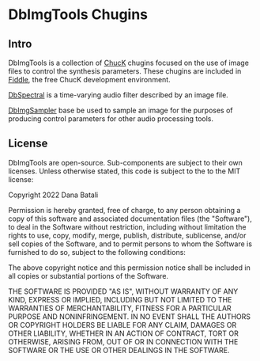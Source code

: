 # DbImgTools Chugins

## Intro

DbImgTools is a collection of [ChucK](https://chuck.stanford.edu/) chugins 
focused on the use of image files to control the synthesis parameters.
These chugins are included in [Fiddle](https://cannerycoders.com/#Fiddle),
the free ChucK development environment.

[DbSpectral](DbSpectral/README.md) is a time-varying audio filter described
by an image file.

[DbImgSampler](DbImgSampler/README.md) base be used to sample an image
for the purposes of producing control parameters for other audio processing
tools.

## License

DbImgTools are open-source.  Sub-components are subject to their own
licenses.  Unless otherwise stated, this code is subject to the
to the MIT license:

Copyright 2022 Dana Batali

Permission is hereby granted, free of charge, to any person obtaining a copy 
of this software and associated documentation files (the "Software"), to 
deal in the Software without restriction, including without limitation the 
rights to use, copy, modify, merge, publish, distribute, sublicense, and/or 
sell copies of the Software, and to permit persons to whom the Software is 
furnished to do so, subject to the following conditions:

The above copyright notice and this permission notice shall be included in 
all copies or substantial portions of the Software.

THE SOFTWARE IS PROVIDED "AS IS", WITHOUT WARRANTY OF ANY KIND, EXPRESS OR 
IMPLIED, INCLUDING BUT NOT LIMITED TO THE WARRANTIES OF MERCHANTABILITY, 
FITNESS FOR A PARTICULAR PURPOSE AND NONINFRINGEMENT. IN NO EVENT SHALL THE 
AUTHORS OR COPYRIGHT HOLDERS BE LIABLE FOR ANY CLAIM, DAMAGES OR OTHER 
LIABILITY, WHETHER IN AN ACTION OF CONTRACT, TORT OR OTHERWISE, ARISING FROM, 
OUT OF OR IN CONNECTION WITH THE SOFTWARE OR THE USE OR OTHER DEALINGS IN THE 
SOFTWARE.